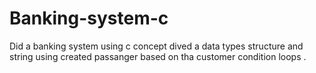 # Banking-system-c
Did a banking system using c concept dived a data types structure and string using created passanger based on tha customer condition loops .
